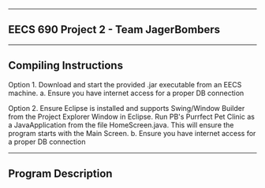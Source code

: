 ------------------------------------------------------------------------
EECS 690 Project 2 - Team JagerBombers
------------------------------------------------------------------------


------------------------------------------------------------------------
Compiling Instructions
------------------------------------------------------------------------
Option 1. Download and start the provided .jar executable from an 
          EECS machine.
          a. Ensure you have internet access for a proper DB connection

Option 2. Ensure Eclipse is installed and supports Swing/Window
          Builder from the Project Explorer Window in Eclipse. 
          Run PB's Purrfect Pet Clinic as a JavaApplication from the
          file HomeScreen.java.  This will ensure the program starts with
          the Main Screen.
          b. Ensure you have internet access for a proper DB connection

------------------------------------------------------------------------
Program Description
------------------------------------------------------------------------
